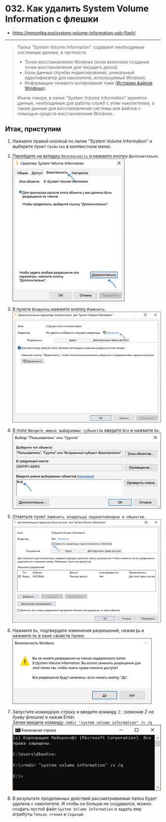# 032. Как удалить System Volume Information с флешки
- https://remontka.pro/system-volume-information-usb-flash/
***

> Папка "System Volume Information" содержит необходимые системные данные, в частности
> 
> - Точки восстановления Windows (если включено создание точек восстановления для текущего диска).
> - Базы данных службы индексирования, уникальный идентификатор для накопителя, используемый Windows.
> - Информацию теневого копирования тома ([Историю файлов Windows](https://remontka.pro/file-history-windows-10/)).
>
> Иначе говоря, в папке "System Volume Information" хранятся данные, необходимые для работы служб с этим накопителем, а также данные для восстановления системы или файлов с помощью средств восстановления Windows.


## Итак, приступим
1. Нажмите правой кнопкой по папке "System Volume Information" и выберите пункт `Свойства` в контекстном меню.

2. Перейдите на вкладку `Безопасность` и нажмите кнопку `Дополнительно`.  
   ![](i/001.png)

3. В пункте `Владелец` нажмите кнопку `Изменить`.  
   ![](i/002.png)

4. В поле `Введите имена выбираемых субъектов` введите `Все` и нажмите `Ок`.  
   ![](i/003.png)

5. Отметьте пункт `Заменить владельца подконтейнеров и объектов`.  
   ![](i/004.png)

6. Нажмите `Ок`, подтвердите изменения разрешений, нажав `Да` и нажмите `Ок` в окне свойств папки.  
   ![](i/005.png)

7. Запустите командную строку и введите команду `Z:` *(заменив Z на букву флешки)* и нажав Enter.  
   Затем введите команду: `rmdir "system volume information" /s /q`  
   ![](i/006.png)

8. В результате проделанных действий рассматриваемая папка будет удалена с накопителя.
И чтобы он больше не создавался, можно создать пустой файл `System Volume Information` и задать ему атрибуты `Только чтения` и `Скрытый`.


